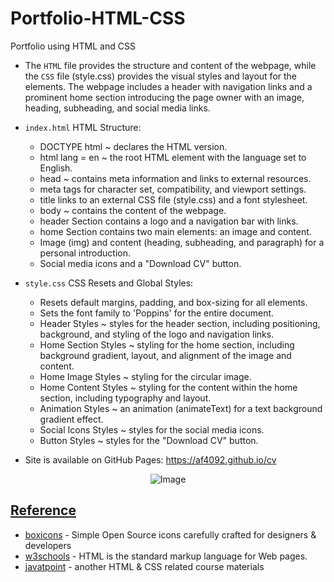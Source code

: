 # Portfolio-HTML-CSS
Portfolio using HTML and CSS

- The `HTML` file provides the structure and content of the webpage, while the `CSS` file (style.css) provides the visual styles and layout for the elements. The webpage includes a header with navigation links and a prominent home section introducing the page owner with an image, heading, subheading, and social media links.

- `index.html` HTML Structure:
  - DOCTYPE html ~ declares the HTML version.
  - html lang = en ~ the root HTML element with the language set to English.
  - head  ~ contains meta information and links to external resources.
  - meta tags for character set, compatibility, and viewport settings.
  - title links to an external CSS file (style.css) and a font stylesheet.
  - body ~ contains the content of the webpage.
  - header Section contains a logo and a navigation bar with links.
  - home Section contains two main elements: an image and content.
  - Image (img) and content (heading, subheading, and paragraph) for a personal introduction.
  - Social media icons and a "Download CV" button.

- `style.css` CSS Resets and Global Styles:
  -  Resets default margins, padding, and box-sizing for all elements.
  -  Sets the font family to 'Poppins' for the entire document.
  -  Header Styles ~ styles for the header section, including positioning, background, and styling of the logo and navigation links.
  -  Home Section Styles ~ styling for the home section, including background gradient, layout, and alignment of the image and content.
  -  Home Image Styles ~ styling for the circular image.
  -  Home Content Styles ~ styling for the content within the home section, including typography and layout.
  -  Animation Styles ~ an animation (animateText) for a text background gradient effect.
  -  Social Icons Styles ~ styles for the social media icons.
  -  Button Styles ~ styles for the "Download CV" button.

- Site is available on GitHub Pages: https://af4092.github.io/cv

<p align="center">
  <img src="https://github.com/af4092/Portfolio-HTML-CSS/assets/24220136/b728773b-b1d5-4500-a175-39adf6580b44" alt="Image">
</p>

## [Reference]()

- [boxicons](https://boxicons.com/) - Simple Open Source icons carefully crafted for designers & developers
- [w3schools](https://www.w3schools.com/html/default.asp) - HTML is the standard markup language for Web pages.
- [javatpoint](https://www.javatpoint.com/html-tutorial) - another HTML & CSS related course materials

